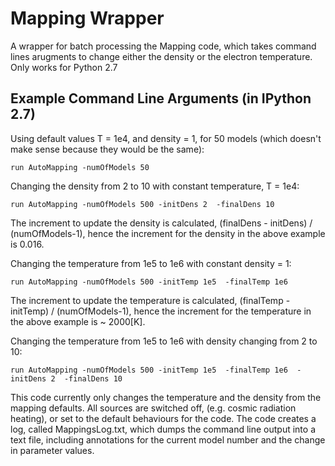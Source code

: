 # Mapping Wrapper

A wrapper for batch processing the Mapping code, which takes command lines arugments to change either the density or the electron temperature. Only works for Python 2.7

## Example Command Line Arguments (in IPython 2.7)

Using default values T = 1e4, and density = 1, for 50 models (which doesn't make sense because they would be the same):

```
run AutoMapping -numOfModels 50
```

Changing the density from 2 to 10 with constant temperature, T = 1e4:

```
run AutoMapping -numOfModels 500 -initDens 2  -finalDens 10
```

The increment to update the density is calculated, (finalDens - initDens) / (numOfModels-1), hence the increment for the density in the above example is 0.016.


Changing the temperature from 1e5 to 1e6 with constant density = 1:

```
run AutoMapping -numOfModels 500 -initTemp 1e5  -finalTemp 1e6
```

The increment to update the temperature is calculated, (finalTemp - initTemp) / (numOfModels-1), hence the increment for the temperature in the above example is ~ 2000[K].

Changing the temperature from 1e5 to 1e6 with density changing from 2 to 10:

```
run AutoMapping -numOfModels 500 -initTemp 1e5  -finalTemp 1e6  -initDens 2  -finalDens 10
```



This code currently only changes the temperature and the density from the mapping defaults. All sources are switched off, (e.g. cosmic radiation heating), or set to the default behaviours for the code. The code creates a log, called MappingsLog.txt, which dumps the command line output into a text file, including annotations for the current model number and the change in parameter values.
